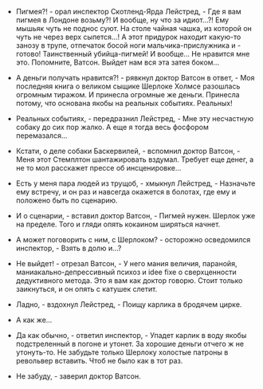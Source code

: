 - Пигмея?! - орал инспектор Скотленд-Ярда Лейстред, - Где я вам пигмея в Лондоне возьму?! И вообще, ну что за идиот...?! Ему мышьяк чуть не поднос суют. На столе чайная чашка, из которой он чуть не через верх сыпется...! А этот придурок находит какую-то занозу в трупе, отпечаток босой ноги мальчика-прислужника и - готово! Таинственный убийца-пигмей! И вообще... Не нравится мне это. Попомните, Ватсон. Выйдет нам вся эта затея боком...

- А деньги получать нравится?! - рявкнул доктор Ватсон в ответ, - Моя последняя книга о великом сыщике Шерлоке Холмсе разошлась огромным тиражом. И принесла огромные же деньги. Принесла потому, что основана якобы на реальных событиях. Реальных!

- Реальных событиях, - передразнил Лейстред, - Мне эту несчастную собаку до сих пор жалко. А еще я тогда весь фосфором перемазался...

- Кстати, о деле собаки Баскервилей, - вспомнил доктор Ватсон, - Меня этот Стемплтон шантажировать вздумал. Требует еще денег, а не то мол расскажет прессе об инсценировке...

- Есть у меня пара людей из трущоб, - хмыкнул Лейстред, - Назначьте ему встречу, и он раз и навсегда окажется в болотах, где ему и положено быть по сценарию.

- И о сценарии, - вставил доктор Ватсон, - Пигмей нужен. Шерлок уже на пределе. Того и гляди опять кокаином ширяться начнет.

- А может поговорить с ним, с Шерлоком? - осторожно осведомился инспектор, - Взять в долю и...?

- Не выйдет! - отрезал Ватсон, - У него мания величия, паранойя, маниакально-депрессивный психоз и idee fixe о сверхценности дедуктивного метода. Это я вам как доктор говорю. Стоит только заикнуться, и он опять с катушек слетит.

- Ладно, - вздохнул Лейстред, - Поищу карлика в бродячем цирке.

- А как же...

- Да как обычно, - ответил инспектор, - Упадет карлик в воду якобы подстреленный в погоне и утонет. За хорошие деньги отчего ж не утонуть-то. Не забудьте только Шерлоку холостые патроны в револьвер вставить. Чтоб не было как в тот раз.

- Не забуду, - заверил доктор Ватсон.